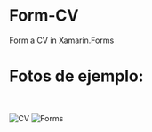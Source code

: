 # Form-CV
Form a CV in Xamarin.Forms
<h1>Fotos de ejemplo:</h1><br>

![CV](https://github.com/NikolasZM/Form-CV/assets/101744161/28816c1d-3db9-41a3-9b50-f10b3dc36cee)
![Forms](https://github.com/NikolasZM/Form-CV/assets/101744161/151ee473-80f2-46cb-a972-12cd123c611c)
